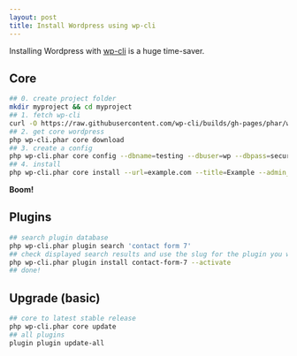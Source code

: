 ```yaml
---
layout: post
title: Install Wordpress using wp-cli
---
```


Installing Wordpress with [wp-cli](http://wp-cli.org/) is a huge time-saver.

## Core

```bash
## 0. create project folder
mkdir myproject && cd myproject
## 1. fetch wp-cli
curl -O https://raw.githubusercontent.com/wp-cli/builds/gh-pages/phar/wp-cli.phar
## 2. get core wordpress
php wp-cli.phar core download
## 3. create a config
php wp-cli.phar core config --dbname=testing --dbuser=wp --dbpass=securepswd
## 4. install
php wp-cli.phar core install --url=example.com --title=Example --admin_user=supervisor --admin_password=strongpassword --admin_email=info@example.com
```

**Boom!**

## Plugins

```bash
## search plugin database
php wp-cli.phar plugin search 'contact form 7'
## check displayed search results and use the slug for the plugin you want to install
php wp-cli.phar plugin install contact-form-7 --activate
## done!
```

## Upgrade (basic)

```bash
## core to latest stable release
php wp-cli.phar core update
## all plugins
plugin plugin update-all

```
